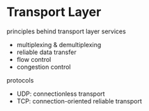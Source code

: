 # Transport Layer

principles behind transport layer services

- multiplexing & demultiplexing
- reliable data transfer
- flow control
- congestion control

protocols

- UDP: connectionless transport
- TCP: connection-oriented reliable transport

